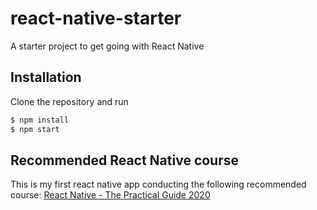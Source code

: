 # react-native-starter
A starter project to get going with React Native

## Installation
Clone the repository and run

```bash
$ npm install
$ npm start
```

## Recommended React Native course
This is my first react native app conducting the following recommended course:
[React Native - The Practical Guide 2020](https://www.udemy.com/course/react-native-the-practical-guide/)